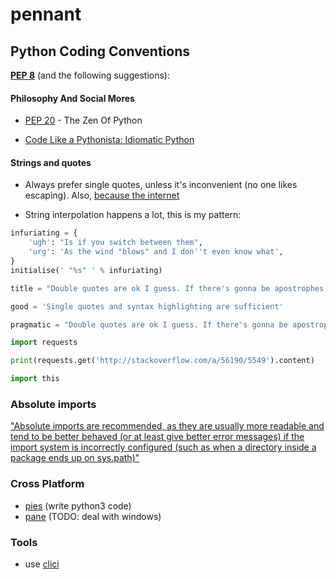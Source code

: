 # pennant

## Python Coding Conventions

**[PEP 8][]** (and the following suggestions):

#### Philosophy And Social Mores

- [PEP 20][] - The Zen Of Python

- [Code Like a Pythonista: Idiomatic Python][]

#### Strings and quotes

- Always prefer single quotes, unless it's inconvenient (no one likes escaping).
  Also, [because the internet][]

- String interpolation happens a lot, this is my pattern:

```python
infuriating = {
    'ugh': "Is if you switch between them",
    'urg': 'As the wind "blows" and I don''t even know what',
}
initialise(' "%s" ' % infuriating)

title = "Double quotes are ok I guess. If there's gonna be apostrophes and stuff."

good = 'Single quotes and syntax highlighting are sufficient'

pragmatic = "Double quotes are ok I guess. If there's gonna be apostrophes and stuff."

import requests

print(requests.get('http://stackoverflow.com/a/56190/5549').content)

import this
```

### Absolute imports

["Absolute imports are recommended, as they are usually more readable and tend to be better behaved (or at least give better error messages) if the import system is incorrectly configured (such as when a directory inside a package ends up on sys.path)"](http://legacy.python.org/dev/peps/pep-0008/#imports)

### Cross Platform

- [pies][] (write python3 code)
- [pane][] (TODO: deal with windows)

### Tools

- use [clici][]

[PEP 8]:http://hg.python.org/peps/file/tip/pep-0008.txt
[PEP 20]:http://legacy.python.org/dev/peps/pep-0020/
[Code Like a Pythonista: Idiomatic Python]:http://python.net/~goodger/projects/pycon/2007/idiomatic/presentation.txt
[because the internet]:http://stackoverflow.com/a/56190/5549
[autopep8]:https://pypi.python.org/pypi/autopep8/
[pies]:https://github.com/timothycrosley/pies
[pane]:https://github.com/michaeljoseph/pane
[clici]:https://github.com/michaeljoseph/clici

